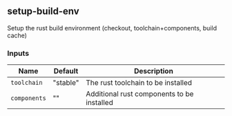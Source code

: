 ## setup-build-env

Setup the rust build environment (checkout, toolchain+components, build cache)

### Inputs

| Name         | Default  | Description                                |
| ------------ | -------- | ------------------------------------------ |
| `toolchain`  | "stable" | The rust toolchain to be installed         |
| `components` | ""       | Additional rust components to be installed |
